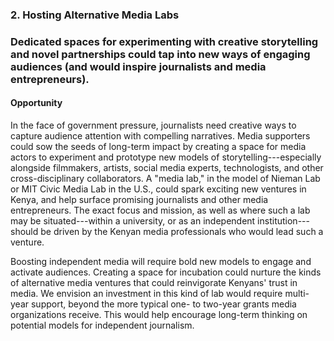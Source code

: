 ### 2. Hosting Alternative Media Labs

### Dedicated spaces for experimenting with creative storytelling and novel partnerships could tap into new ways of engaging audiences (and would inspire journalists and media entrepreneurs).

#### Opportunity

In the face of government pressure, journalists need creative ways to capture audience attention with compelling narratives. Media supporters could sow the seeds of long-term impact by creating a space for media actors to experiment and prototype new models of storytelling---especially alongside filmmakers, artists, social media experts, technologists, and other cross-disciplinary collaborators. A "media lab," in the model of Nieman Lab or MIT Civic Media Lab in the U.S., could spark exciting new ventures in Kenya, and help surface promising journalists and other media entrepreneurs. The exact focus and mission, as well as where such a lab may be situated---within a university, or as an independent institution---should be driven by the Kenyan media professionals who would lead such a venture.

Boosting independent media will require bold new models to engage and activate audiences. Creating a space for incubation could nurture the kinds of alternative media ventures that could reinvigorate Kenyans' trust in media. We envision an investment in this kind of lab would require multi-year support, beyond the more typical one- to two-year grants media organizations receive. This would help encourage long-term thinking on potential models for independent journalism.
